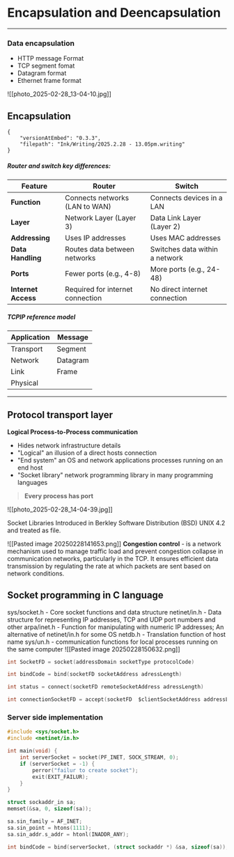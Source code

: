 # Encapsulation and Deencapsulation
---
### Data encapsulation 
- HTTP message Format 
- TCP segment fomat
- Datagram format 
- Ethernet frame format 

![[photo_2025-02-28_13-04-10.jpg]]

## Encapsulation 

```handwritten-ink
{
	"versionAtEmbed": "0.3.3",
	"filepath": "Ink/Writing/2025.2.28 - 13.05pm.writing"
}
```
##### Router and switch key differences:

|Feature|Router|Switch|
|---|---|---|
|**Function**|Connects networks (LAN to WAN)|Connects devices in a LAN|
|**Layer**|Network Layer (Layer 3)|Data Link Layer (Layer 2)|
|**Addressing**|Uses IP addresses|Uses MAC addresses|
|**Data Handling**|Routes data between networks|Switches data within a network|
|**Ports**|Fewer ports (e.g., 4-8)|More ports (e.g., 24-48)|
|**Internet Access**|Required for internet connection|No direct internet connection|
##### TCPIP reference model

| Application | Message  |
| ----------- | -------- |
| Transport   | Segment  |
| Network     | Datagram |
| Link        | Frame    |
| Physical    |          |


---
## Protocol transport layer
**Logical Process-to-Process communication**
- Hides network infrastructure details
- "Logical" an illusion of a direct hosts connection 
- "End system" an OS and network applications processes running on an end host
- "Socket library" network programming library in many programming languages


> **Every process has port**

![[photo_2025-02-28_14-04-39.jpg]]

Socket Libraries Introduced in Berkley Software Distribution (BSD) UNIX 4.2 and treated as file.

![[Pasted image 20250228141653.png]]
**Congestion control** - is a network mechanism used to manage traffic load and prevent congestion collapse in communication networks, particularly in the TCP. It ensures efficient data transmission by regulating the rate at which packets are sent based on network conditions.

## Socket programming in C language

sys/socket.h - Core socket functions and data structure
netinet/in.h - Data structure for representing IP addresses, TCP and UDP port numbers and other
arpa/inet.h - Function for manipulating with numeric IP addresses; An alternative of netinet/in.h for some OS
netdb.h - Translation function of host name
sys/un.h - communication functions for local processes running on the same computer
![[Pasted image 20250228150632.png]]
```c
int SocketFD = socket(addressDomain socketType protocolCode)

int bindCode = bind(socketFD socketAddress adressLength)

int status = connect(socketFD remoteSocketAddress adressLength)

int connectionSocketFD = accept(socketFD  $clientSocketAddress addressLength)
```

### Server side implementation 
```c
#include <sys/socket.h>
#include <netinet/in.h>

int main(void) {
	int serverSocket = socket(PF_INET, SOCK_STREAM, 0);
	if (serverSocket = -1) {
		perror("failur to create socket");
		exit(EXIT_FAILUR);
	}
}

struct sockaddr_in sa;
memset(&sa, 0, sizeof(sa));

sa.sin_family = AF_INET;
sa.sin_point = htons(1111);
sa.sin_addr.s_addr = htonl(INADDR_ANY);

int bindCode = bind(serverSocket, (struct sockaddr *) &sa, sizeof(sa));


```
